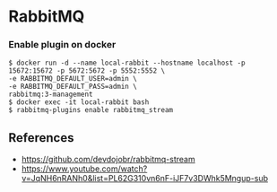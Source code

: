 # RabbitMQ

### Enable plugin on docker
```shell
$ docker run -d --name local-rabbit --hostname localhost -p 15672:15672 -p 5672:5672 -p 5552:5552 \
-e RABBITMQ_DEFAULT_USER=admin \
-e RABBITMQ_DEFAULT_PASS=admin \
rabbitmq:3-management
$ docker exec -it local-rabbit bash
$ rabbitmq-plugins enable rabbitmq_stream
```

## References
- https://github.com/devdojobr/rabbitmq-stream
- https://www.youtube.com/watch?v=JqNH6nRANh0&list=PL62G310vn6nF-iJF7v3DWhk5Mngup-sub
